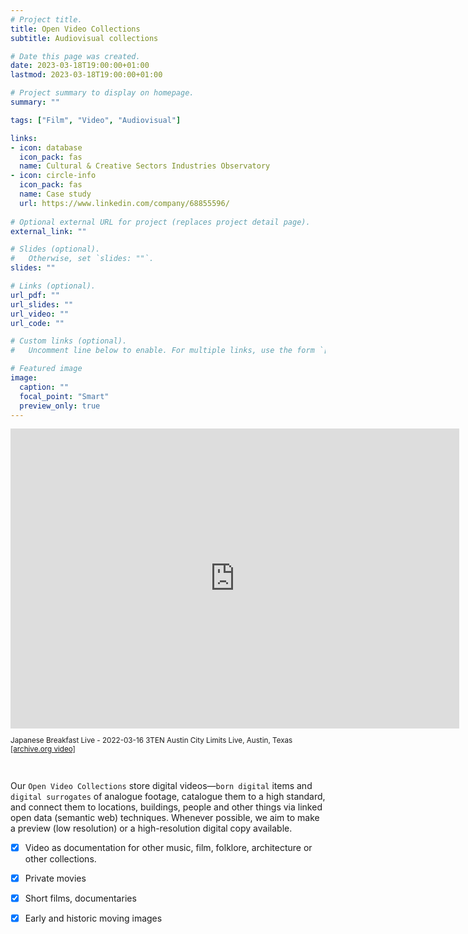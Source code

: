 ```yaml
---
# Project title.
title: Open Video Collections
subtitle: Audiovisual collections

# Date this page was created.
date: 2023-03-18T19:00:00+01:00
lastmod: 2023-03-18T19:00:00+01:00

# Project summary to display on homepage.
summary: ""

tags: ["Film", "Video", "Audiovisual"]

links:
- icon: database
  icon_pack: fas
  name: Cultural & Creative Sectors Industries Observatory
- icon: circle-info
  icon_pack: fas
  name: Case study
  url: https://www.linkedin.com/company/68855596/
  
# Optional external URL for project (replaces project detail page).
external_link: ""

# Slides (optional).
#   Otherwise, set `slides: ""`.
slides: ""

# Links (optional).
url_pdf: ""
url_slides: ""
url_video: ""
url_code: ""

# Custom links (optional).
#   Uncomment line below to enable. For multiple links, use the form `[{...}, {...}, {...}]`.

# Featured image
image:
  caption: ""
  focal_point: "Smart"
  preview_only: true
---
```


<iframe src="https://archive.org/embed/JBreakfast_2022-03-16?start=750" width="718" height="480" frameborder="0" webkitallowfullscreen="true" mozallowfullscreen="true" allowfullscreen></iframe><small><p>Japanese Breakfast Live - 2022-03-16 3TEN Austin City Limits Live, Austin, Texas <a href="https://archive.org/details/JBreakfast_2022-03-16" target="_blank">[archive.org video]<a></br></p></small>
</br>

Our `Open Video Collections` store digital videos—`born digital` items and `digital surrogates` of analogue footage, catalogue them to a high standard, and connect them to locations, buildings, people and other things via linked open data (semantic web) techniques.  Whenever possible, we aim to make a preview (low resolution) or a high-resolution digital copy available. 

- [x] Video as documentation for other music, film, folklore, architecture or other collections.
- [x] Private movies
- [x] Short films, documentaries
- [x] Early and historic moving images



